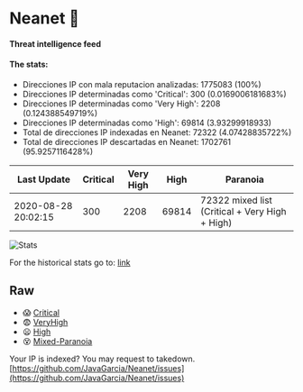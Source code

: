 # Neanet :hocho:
#### Threat intelligence feed
#### The stats:

- Direcciones IP con mala reputacion analizadas: 1775083 (100%)
- Direcciones IP determinadas como 'Critical':  300 (0.0169006181683%)
- Direcciones IP determinadas como 'Very High':  2208 (0.124388549719%)
- Direcciones IP determinadas como 'High':  69814 (3.93299918933)
- Total de direcciones IP indexadas en Neanet:  72322 (4.07428835722%)
- Total de direcciones IP descartadas en Neanet:  1702761 (95.9257116428%)

| Last Update | Critical | Very High | High | Paranoia |
| --- | --- | --- | --- | --- |
| 2020-08-28 20:02:15 | 300 | 2208 | 69814 | 72322 mixed list (Critical + Very High + High)|

![Stats](https://docs.google.com/spreadsheets/d/e/2PACX-1vSnaNMIXVabIpDJjufMlzH7poXnshF3mgd8Is1g9ytUEzVsP5my4Trn8f-xkoLLQ38xpL3HtmUexLo6/pubchart?oid=501124687&format=image)

For the historical stats go to: [link](/stats.csv)
## Raw
- :scream: [Critical](https://raw.githubusercontent.com/JavaGarcia/Neanet/master/blacklists/neanet_critical.txt)
- :fearful: [VeryHigh](https://raw.githubusercontent.com/JavaGarcia/Neanet/master/blacklists/neanet_veryHigh.txtt)
- :frowning: [High](https://raw.githubusercontent.com/JavaGarcia/Neanet/master/blacklists/neanet_high.txt)
- :dizzy_face: [Mixed-Paranoia](https://raw.githubusercontent.com/JavaGarcia/Neanet/master/blacklists/neanet_all.txt)


Your IP is indexed? You may request to takedown. [https://github.com/JavaGarcia/Neanet/issues](https://github.com/JavaGarcia/Neanet/issues)


































































































































































































































































































































































































































































































































